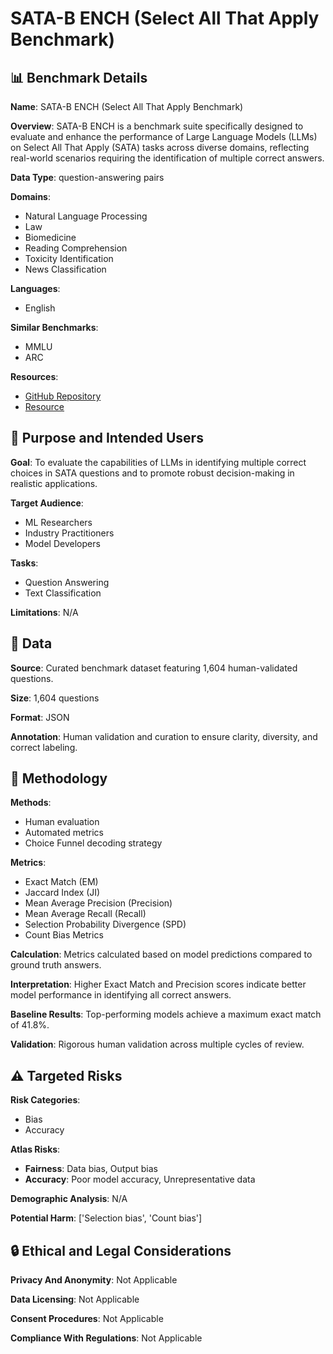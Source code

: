 # SATA-B ENCH (Select All That Apply Benchmark)

## 📊 Benchmark Details

**Name**: SATA-B ENCH (Select All That Apply Benchmark)

**Overview**: SATA-B ENCH is a benchmark suite specifically designed to evaluate and enhance the performance of Large Language Models (LLMs) on Select All That Apply (SATA) tasks across diverse domains, reflecting real-world scenarios requiring the identification of multiple correct answers.

**Data Type**: question-answering pairs

**Domains**:
- Natural Language Processing
- Law
- Biomedicine
- Reading Comprehension
- Toxicity Identification
- News Classification

**Languages**:
- English

**Similar Benchmarks**:
- MMLU
- ARC

**Resources**:
- [GitHub Repository](https://github.com/sata-bench/sata-bench)
- [Resource](https://huggingface.co/datasets/sata-bench/sata-bench)

## 🎯 Purpose and Intended Users

**Goal**: To evaluate the capabilities of LLMs in identifying multiple correct choices in SATA questions and to promote robust decision-making in realistic applications.

**Target Audience**:
- ML Researchers
- Industry Practitioners
- Model Developers

**Tasks**:
- Question Answering
- Text Classification

**Limitations**: N/A

## 💾 Data

**Source**: Curated benchmark dataset featuring 1,604 human-validated questions.

**Size**: 1,604 questions

**Format**: JSON

**Annotation**: Human validation and curation to ensure clarity, diversity, and correct labeling.

## 🔬 Methodology

**Methods**:
- Human evaluation
- Automated metrics
- Choice Funnel decoding strategy

**Metrics**:
- Exact Match (EM)
- Jaccard Index (JI)
- Mean Average Precision (Precision)
- Mean Average Recall (Recall)
- Selection Probability Divergence (SPD)
- Count Bias Metrics

**Calculation**: Metrics calculated based on model predictions compared to ground truth answers.

**Interpretation**: Higher Exact Match and Precision scores indicate better model performance in identifying all correct answers.

**Baseline Results**: Top-performing models achieve a maximum exact match of 41.8%.

**Validation**: Rigorous human validation across multiple cycles of review.

## ⚠️ Targeted Risks

**Risk Categories**:
- Bias
- Accuracy

**Atlas Risks**:
- **Fairness**: Data bias, Output bias
- **Accuracy**: Poor model accuracy, Unrepresentative data

**Demographic Analysis**: N/A

**Potential Harm**: ['Selection bias', 'Count bias']

## 🔒 Ethical and Legal Considerations

**Privacy And Anonymity**: Not Applicable

**Data Licensing**: Not Applicable

**Consent Procedures**: Not Applicable

**Compliance With Regulations**: Not Applicable
